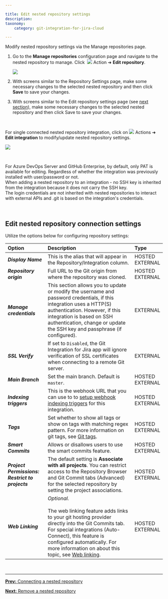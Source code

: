 ```yaml
---

title: Edit nested repository settings
description:
taxonomy:
    category: git-integration-for-jira-cloud

---
```


Modify nested repository settings via the Manage repositories page.

1.  Go to the **Manage repositories** configuration page and navigate to the nested repository to manage. Click &nbsp;<img src='/wp-content/uploads/actions-icon.png' /> Action ➜ **Edit repository**.

    ![](/wp-content/uploads/gij-cloud-edit-nested-repository-actions.png)

2.  With screens similar to the Repository Settings page, make some necessary changes to the selected nested repository and then click **Save** to save your changes.
   

3.  With screens similar to the Edit repository settings page (see [next section]()), make some necessary changes to the selected nested repository and then click Save to save your changes.

&nbsp;

For single connected nested repository integration, click on <img src='/wp-content/uploads/actions-icon.png' /> Actions ➜ **Edit integration** to modify/update nested repository settings.

![](/wp-content/uploads/gij-cloud-edit-nested-single-integration-settings.png)

&nbsp;

<div class="bbb-callout bbb--info">
    <div class="irow">
    <div class="ilogobox">
        <span class="logoimg"></span>
    </div>
    <div class="imsgbox">
        For Azure DevOps Server and GitHub Enterprise, by default, only PAT is available for editing. Regardless of whether the integration was previously installed with user/password or not.
    </div>
    </div>
</div>

<div class="bbb-callout bbb--note">
    <div class="irow">
    <div class="ilogobox">
        <span class="logoimg"></span>
    </div>
    <div class="imsgbox">
        When adding a nested repository to an integration - no SSH key is inherited from the integration because it does not carry the SSH key.
    </div>
    </div>
</div>

<div class="bbb-callout bbb--info">
    <div class="irow">
    <div class="ilogobox">
        <span class="logoimg"></span>
    </div>
    <div class="imsgbox">
        The login credentials are not inherited with nested repositories to interact with external APIs and .git is based on the integration's credentials.
    </div>
    </div>
</div>

&nbsp;

## Edit nested repository connection settings

Utilize the options below for configuring repository settings:

| Option | Description | Type |
| :--- | :--- | :--- |
| _**Display Name**_ | This is the alias that will appear in the Repository/Integration column. | HOSTED<br>EXTERNAL |
| _**Repository origin**_ | Full URL to the Git origin from where the repository was cloned. | HOSTED<br>EXTERNAL |
| _**Manage credentials**_ | This section allows you to update or modify the username and password credentials, if this integration uses a HTTP(S) authentication. However, if this integration is based on SSH authentication, change or update the SSH key and passphrase (if configured). | EXTERNAL |
| _**SSL Verify**_ | If set to `Disabled`, the Git Integration for Jira app will ignore verification of SSL certificates when connecting to a remote Git server. | EXTERNAL |
| _**Main Branch**_ | Set the main branch. Default is `master`. | HOSTED<br>EXTERNAL |
| _**Indexing triggers**_ | This is the webhook URL that you can use to to [setup webhook indexing triggers](https://link.bigbrassband.com/docs-webhooks-jira-cloud) for this integration. | HOSTED<br>EXTERNAL |
| _**Tags**_ | Set whether to show all tags or show on tags with matching regex pattern. For more information on git tags, see [Git tags](/git-integration-for-cloud/git-tags-gij-cloud). | HOSTED<br>EXTERNAL |
| _**Smart Commits**_ | Allows or disallows users to use the smart commits feature. | HOSTED<br>EXTERNAL |
| _**Project Permissions: Restrict to projects**_ | The default setting is **Associate with all projects**. You can restrict access to the Repository Browser and Git Commit tabs (Advanced) for the selected repository by setting the project associations. | HOSTED<br>EXTERNAL |
| _**Web Linking**_ | _Optional._<br><br>The web linking feature adds links to your git hosting provider directly into the Git Commits tab. For special integrations (Auto-Connect), this feature is configured automatically. For more information on about this topic, see [Web linking](/git-integration-for-jira-cloud/web-linking-gij-cloud/). | HOSTED<br>EXTERNAL |

&nbsp;
* * *

[**Prev:** Connecting a nested repository](/git-integration-for-jira-cloud/adding-a-nested-repository-gij-cloud)

[**Next:** Remove a nested repository](/git-integration-for-jira-cloud/remove-a-nested-repository-gij-cloud)


